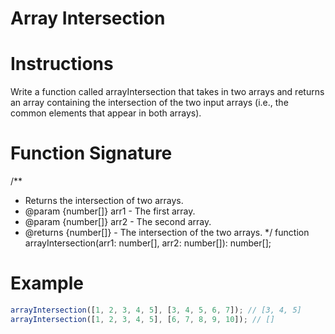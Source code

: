 # Array Intersection

# Instructions
Write a function called arrayIntersection that takes in two arrays and returns an array containing the intersection of the two input arrays (i.e., the common elements that appear in both arrays).

# Function Signature
 /**
 * Returns the intersection of two arrays.
 * @param {number[]} arr1 - The first array.
 * @param {number[]} arr2 - The second array.
 * @returns {number[]} - The intersection of the two arrays.
 */
function arrayIntersection(arr1: number[], arr2: number[]): number[];

# Example

```ts
arrayIntersection([1, 2, 3, 4, 5], [3, 4, 5, 6, 7]); // [3, 4, 5]
arrayIntersection([1, 2, 3, 4, 5], [6, 7, 8, 9, 10]); // []
```